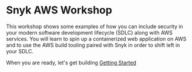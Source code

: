 # Snyk AWS Workshop

This workshop shows some examples of how you can include security in your modern software development lifecycle (SDLC) along with AWS services. You will learn to spin up a containerized web application on AWS and to use the AWS build tooling paired with Snyk in order to shift left in your SDLC.


When you are ready, let's get building [Getting Started](GETTING_STARTED.md)
